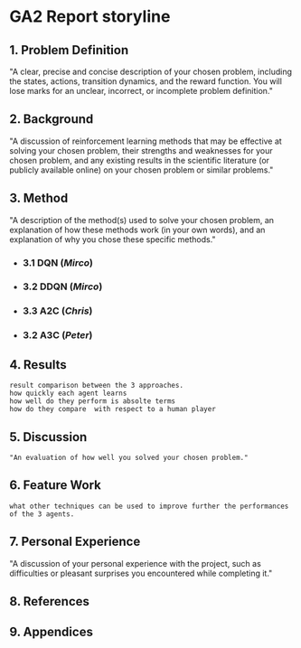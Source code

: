 # GA2 Report storyline

## 1. Problem Definition
"A clear, precise and concise description of your chosen problem, including the states, actions, transition dynamics, and the reward function. You will lose marks for an unclear, incorrect, or incomplete problem definition."

## 2. Background  
"A discussion of reinforcement learning methods that may be effective at solving your chosen problem, their strengths and weaknesses for your chosen problem, and any existing results in the scientific literature (or publicly available online) on your chosen problem or similar problems."

## 3. Method
"A description of the method(s) used to solve your chosen problem, an explanation of how these methods work (in your own words), and an explanation of why you chose these specific methods."
+ ### 3.1 DQN (*Mirco*)
+ ### 3.2 DDQN (*Mirco*)
+ ### 3.3 A2C (*Chris*)
+ ### 3.2 A3C (*Peter*)

## 4. Results
    result comparison between the 3 approaches.
    how quickly each agent learns
    how well do they perform is absolte terms
    how do they compare  with respect to a human player


## 5. Discussion
    "An evaluation of how well you solved your chosen problem."

## 6. Feature Work 
    what other techniques can be used to improve further the performances of the 3 agents.

## 7. Personal Experience 
"A discussion of your personal experience with the project, such as difficulties or pleasant surprises you encountered while completing it."


## 8. References


## 9. Appendices